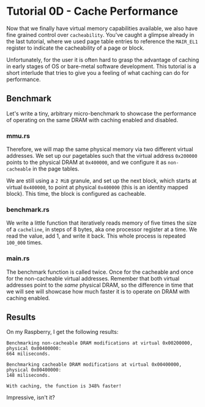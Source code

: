 # Tutorial 0D - Cache Performance

Now that we finally have virtual memory capabilities available, we also have
fine grained control over `cacheability`. You've caught a glimpse already in the
last tutorial, where we used page table entries to reference the `MAIR_EL1`
register to indicate the cacheability of a page or block.

Unfortunately, for the user it is often hard to grasp the advantage of caching
in early stages of OS or bare-metal software development. This tutorial is a
short interlude that tries to give you a feeling of what caching can do for
performance.

## Benchmark

Let's write a tiny, arbitrary micro-benchmark to showcase the performance of
operating on the same DRAM with caching enabled and disabled.

### mmu.rs

Therefore, we will map the same physical memory via two different virtual
addresses. We set up our pagetables such that the virtual address `0x200000`
points to the physical DRAM at `0x400000`, and we configure it as
`non-cacheable` in the page tables.

We are still using a `2 MiB` granule, and set up the next block, which starts at
virtual `0x400000`, to point at physical `0x400000` (this is an identity mapped
block). This time, the block is configured as cacheable.

### benchmark.rs

We write a little function that iteratively reads memory of five times the size
of a `cacheline`, in steps of 8 bytes, aka one processor register at a time. We
read the value, add 1, and write it back. This whole process is repeated
`100_000` times.

### main.rs

The benchmark function is called twice. Once for the cacheable and once for the
non-cacheable virtual addresses. Remember that both virtual addresses point to
the _same_ physical DRAM, so the difference in time that we will see will
showcase how much faster it is to operate on DRAM with caching enabled.

## Results

On my Raspberry, I get the following results:

```text
Benchmarking non-cacheable DRAM modifications at virtual 0x00200000, physical 0x00400000:
664 miliseconds.

Benchmarking cacheable DRAM modifications at virtual 0x00400000, physical 0x00400000:
148 miliseconds.

With caching, the function is 348% faster!
```

Impressive, isn't it?
